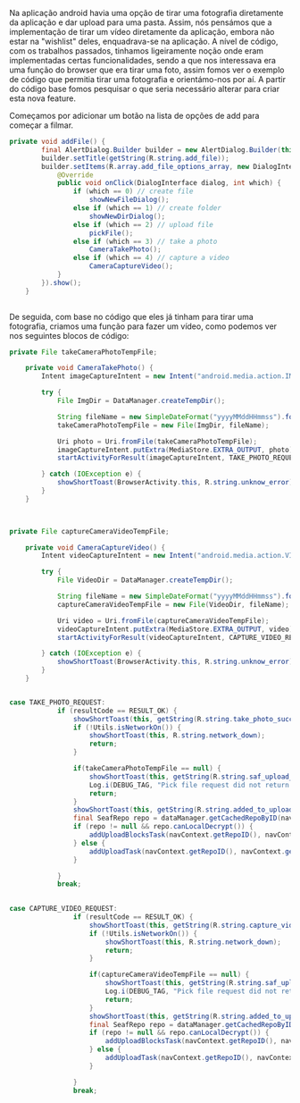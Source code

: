 Na aplicação android havia uma opção de tirar uma fotografia diretamente da aplicação e dar upload para uma pasta. Assim, nós pensámos que a implementação de tirar um vídeo diretamente da aplicação, embora não estar na "wishlist" deles, enquadrava-se na aplicação.
A nível de código, com os trabalhos passados, tinhamos ligeiramente noção onde eram implementadas certas funcionalidades, sendo a que nos interessava era uma função do browser que era tirar uma foto, assim fomos ver o exemplo de código que permitia tirar uma fotografia e orientámo-nos por aí.
A partir do código base fomos pesquisar o que seria necessário alterar para criar esta nova feature.

Começamos por adicionar um botão na lista de opções de add para começar a filmar.

```java
private void addFile() {
        final AlertDialog.Builder builder = new AlertDialog.Builder(this);
        builder.setTitle(getString(R.string.add_file));
        builder.setItems(R.array.add_file_options_array, new DialogInterface.OnClickListener() {
            @Override
            public void onClick(DialogInterface dialog, int which) {
                if (which == 0) // create file
                    showNewFileDialog();
                else if (which == 1) // create folder
                    showNewDirDialog();
                else if (which == 2) // upload file
                    pickFile();
                else if (which == 3) // take a photo
                    CameraTakePhoto();
                else if (which == 4) // capture a video
                    CameraCaptureVideo();
            }
        }).show();
    }
    
``` 

De seguida, com base no código que eles já tinham para tirar uma fotografia, criamos uma função para fazer um vídeo, como podemos ver nos seguintes blocos de código:
```java
private File takeCameraPhotoTempFile;

    private void CameraTakePhoto() {
        Intent imageCaptureIntent = new Intent("android.media.action.IMAGE_CAPTURE");

        try {
            File ImgDir = DataManager.createTempDir();

            String fileName = new SimpleDateFormat("yyyyMMddHHmmss").format(new Date()) + ".jpg";
            takeCameraPhotoTempFile = new File(ImgDir, fileName);

            Uri photo = Uri.fromFile(takeCameraPhotoTempFile);
            imageCaptureIntent.putExtra(MediaStore.EXTRA_OUTPUT, photo);
            startActivityForResult(imageCaptureIntent, TAKE_PHOTO_REQUEST);

        } catch (IOException e) {
            showShortToast(BrowserActivity.this, R.string.unknow_error);
        }
    }
    
```   

```java

private File captureCameraVideoTempFile;

    private void CameraCaptureVideo() {
        Intent videoCaptureIntent = new Intent("android.media.action.VIDEO_CAPTURE");

        try {
            File VideoDir = DataManager.createTempDir();

            String fileName = new SimpleDateFormat("yyyyMMddHHmmss").format(new Date()) + ".mp4";
            captureCameraVideoTempFile = new File(VideoDir, fileName);

            Uri video = Uri.fromFile(captureCameraVideoTempFile);
            videoCaptureIntent.putExtra(MediaStore.EXTRA_OUTPUT, video);
            startActivityForResult(videoCaptureIntent, CAPTURE_VIDEO_REQUEST);

        } catch (IOException e) {
            showShortToast(BrowserActivity.this, R.string.unknow_error);
        }
    }
```

```java

case TAKE_PHOTO_REQUEST:
            if (resultCode == RESULT_OK) {
                showShortToast(this, getString(R.string.take_photo_successfully));
                if (!Utils.isNetworkOn()) {
                    showShortToast(this, R.string.network_down);
                    return;
                }

                if(takeCameraPhotoTempFile == null) {
                    showShortToast(this, getString(R.string.saf_upload_path_not_available));
                    Log.i(DEBUG_TAG, "Pick file request did not return a path");
                    return;
                }
                showShortToast(this, getString(R.string.added_to_upload_tasks));
                final SeafRepo repo = dataManager.getCachedRepoByID(navContext.getRepoID());
                if (repo != null && repo.canLocalDecrypt()) {
                    addUploadBlocksTask(navContext.getRepoID(), navContext.getRepoName(), navContext.getDirPath(), takeCameraPhotoTempFile.getAbsolutePath(), repo.encVersion);
                } else {
                    addUploadTask(navContext.getRepoID(), navContext.getRepoName(), navContext.getDirPath(), takeCameraPhotoTempFile.getAbsolutePath());
                }

            }
            break;
            
```   

```java
case CAPTURE_VIDEO_REQUEST:
                if (resultCode == RESULT_OK) {
                    showShortToast(this, getString(R.string.capture_video_successfully));
                    if (!Utils.isNetworkOn()) {
                        showShortToast(this, R.string.network_down);
                        return;
                    }

                    if(captureCameraVideoTempFile == null) {
                        showShortToast(this, getString(R.string.saf_upload_path_not_available));
                        Log.i(DEBUG_TAG, "Pick file request did not return a path");
                        return;
                    }
                    showShortToast(this, getString(R.string.added_to_upload_tasks));
                    final SeafRepo repo = dataManager.getCachedRepoByID(navContext.getRepoID());
                    if (repo != null && repo.canLocalDecrypt()) {
                        addUploadBlocksTask(navContext.getRepoID(), navContext.getRepoName(), navContext.getDirPath(), captureCameraVideoTempFile.getAbsolutePath(), repo.encVersion);
                    } else {
                        addUploadTask(navContext.getRepoID(), navContext.getRepoName(), navContext.getDirPath(), captureCameraVideoTempFile.getAbsolutePath());
                    }

                }
                break;
